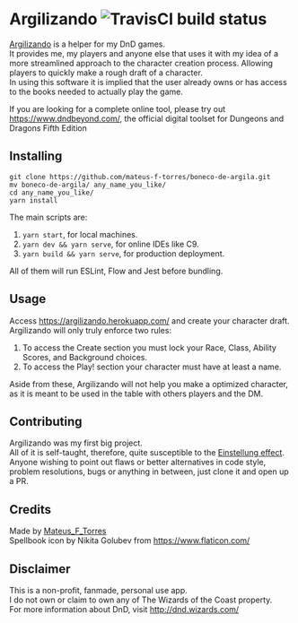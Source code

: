 # Argilizando ![TravisCI build status](https://travis-ci.com/mateus-f-torres/boneco-de-argila.svg?branch=master)

[Argilizando](https://argilizando.herokuapp.com/) is a helper for my DnD games.  
It provides me, my players and anyone else that uses it with my idea of a more streamlined approach to the character creation process. Allowing players to quickly make a rough draft of a character.  
In using this software it is implied that the user already owns or has access to the books needed to actually play the game.

If you are looking for a complete online tool, please try out https://www.dndbeyond.com/, the official digital toolset for Dungeons and Dragons Fifth Edition

## Installing
```
git clone https://github.com/mateus-f-torres/boneco-de-argila.git
mv boneco-de-argila/ any_name_you_like/
cd any_name_you_like/
yarn install
```
The main scripts are:
1. `yarn start`, for local machines.
2. `yarn dev && yarn serve`, for online IDEs like C9.
3. `yarn build && yarn serve`, for production deployment.

All of them will run ESLint, Flow and Jest before bundling.

## Usage
Access  https://argilizando.herokuapp.com/ and create your character draft.  
Argilizando will only truly enforce two rules:
1. To access the Create section you must lock your Race, Class, Ability Scores, and Background choices.
2. To access the Play! section your character must have at least a name.

Aside from these, Argilizando will not help you make a optimized character, as it is meant to be used in the table with others players and the DM.

## Contributing
Argilizando was my first big project.  
All of it is self-taught, therefore, quite susceptible to the [Einstellung effect](https://en.wikipedia.org/wiki/Einstellung_effect).  
Anyone wishing to point out flaws or better alternatives in code style, problem resolutions, bugs or anything in between, just clone it and open up a PR.

## Credits
Made by [Mateus_F_Torres](https://github.com/mateus-f-torres)  
Spellbook icon by Nikita Golubev from https://www.flaticon.com/

## Disclaimer
This is a non-profit, fanmade, personal use app.  
I do not own or claim to own any of The Wizards of the Coast property.  
For more information about DnD, visit  http://dnd.wizards.com/
